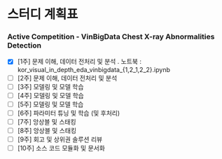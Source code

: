 # 스터디 계획표
### Active Competition - VinBigData Chest X-ray Abnormalities Detection
- [x] [1주] 문제 이해, 데이터 전처리 및 분석
      . 노트북 : kor_visual_in_depth_eda_vinbigdata_{1,2_1,2_2}.ipynb
- [ ] [2주] 문제 이해, 데이터 전처리 및 분석
- [ ] [3주] 모델링 및 모델 학습
- [ ] [4주] 모델링 및 모델 학습
- [ ] [5주] 모델링 및 모델 학습
- [ ] [6주] 파라미터 튜닝 및 학습 (및 후처리)
- [ ] [7주] 앙상블 및 스태킹
- [ ] [8주] 앙상블 및 스태킹
- [ ] [9주] 회고 및 상위권 솔루션 리뷰
- [ ] [10주] 소스 코드 모듈화 및 문서화
